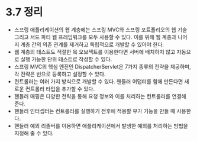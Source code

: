 # 3.7 정리

- 스프링 애플리케이션의 웹 계층에는 스프링 MVC와 스프링 포트폴리오의 웹 기술 그리고 서드 파티 웹 프레임워크를 모두 사용할 수 있다. 이를 위해 웹 계층과 나머지 계층 간의 의존 관계를 제거하고 독립적으로 개발할 수 있어야 한다.
- 웹 계층의 테스트도 적절한 목 오브젝트를 이용한다면 서버에 배치하지 않고 자동으로 실행 가능한 단위 테스트로 작성할 수 있다.
- 스프링 MVC의 핵심 엔진인 DispatcherServlet은 7가지 종류의 전략을 제공하며, 각 전략은 빈으로 등록하고 설정할 수 있다.
- 컨트롤러는 여러 가지 방식으로 개발할 수 있다. 핸들러 어댑터를 함께 만든다면 새로운 컨트롤러 타입을 추가할 수 있다.
- 핸들러 매핑은 다양한 전략을 통해 요청 정보와 이를 처리하는 컨트롤러를 연결해 준다.
- 핸들러 인터셉터는 컨트롤러를 실행하기 전후에 적용할 부가 기능을 만들 때 사용한다.
- 핸들러 예외 리졸버를 이용하면 애플리케이션에서 발생한 예외를 처리하는 방법을 지정해 줄 수 있다.
